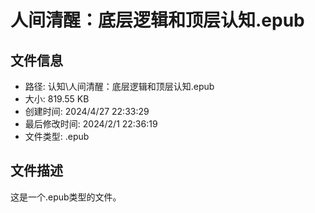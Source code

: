 ﻿# 人间清醒：底层逻辑和顶层认知.epub

## 文件信息
- 路径: 认知\人间清醒：底层逻辑和顶层认知.epub
- 大小: 819.55 KB
- 创建时间: 2024/4/27 22:33:29
- 最后修改时间: 2024/2/1 22:36:19
- 文件类型: .epub

## 文件描述
这是一个.epub类型的文件。

